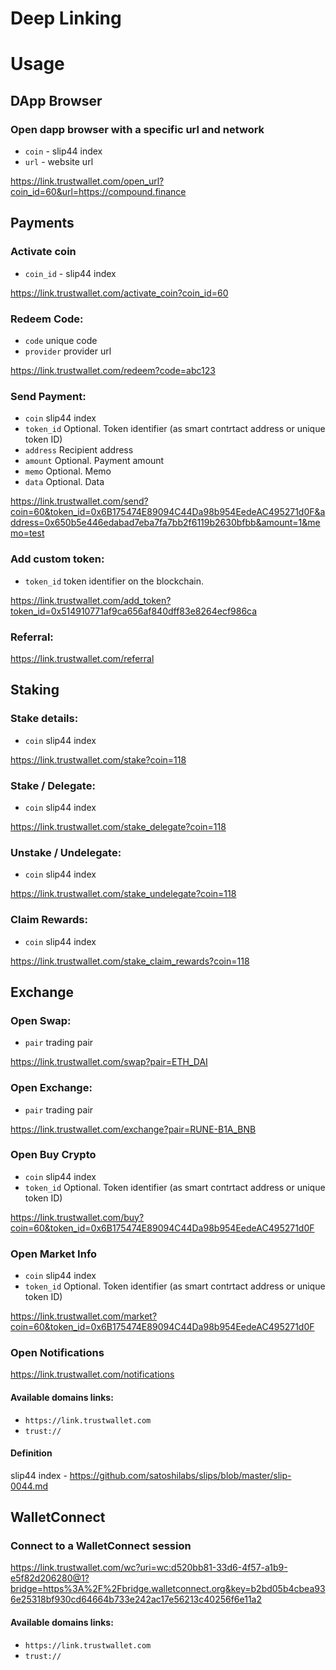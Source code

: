 # Deep Linking

# Usage 

## DApp Browser

### Open dapp browser with a specific url and network

- `coin` - slip44 index
- `url` - website url

https://link.trustwallet.com/open_url?coin_id=60&url=https://compound.finance

## Payments

### Activate coin

- `coin_id` - slip44 index

https://link.trustwallet.com/activate_coin?coin_id=60


### Redeem Code:

- `code` unique code
- `provider` provider url

https://link.trustwallet.com/redeem?code=abc123

### Send Payment:

- `coin` slip44 index
- `token_id` Optional. Token identifier (as smart contrtact address or unique token ID)
- `address` Recipient address
- `amount` Optional. Payment amount
- `memo` Optional. Memo
- `data` Optional. Data

https://link.trustwallet.com/send?coin=60&token_id=0x6B175474E89094C44Da98b954EedeAC495271d0F&address=0x650b5e446edabad7eba7fa7bb2f6119b2630bfbb&amount=1&memo=test

### Add custom token:

- `token_id` token identifier on the blockchain. 

https://link.trustwallet.com/add_token?token_id=0x514910771af9ca656af840dff83e8264ecf986ca

### Referral:

https://link.trustwallet.com/referral

## Staking

### Stake details:

- `coin` slip44 index

https://link.trustwallet.com/stake?coin=118

### Stake / Delegate:

- `coin` slip44 index

https://link.trustwallet.com/stake_delegate?coin=118

### Unstake / Undelegate:

- `coin` slip44 index

https://link.trustwallet.com/stake_undelegate?coin=118

### Claim Rewards:

- `coin` slip44 index

https://link.trustwallet.com/stake_claim_rewards?coin=118

## Exchange

### Open Swap:

- `pair` trading pair

https://link.trustwallet.com/swap?pair=ETH_DAI

### Open Exchange:

- `pair` trading pair

https://link.trustwallet.com/exchange?pair=RUNE-B1A_BNB

### Open Buy Crypto

- `coin` slip44 index
- `token_id` Optional. Token identifier (as smart contrtact address or unique token ID)

https://link.trustwallet.com/buy?coin=60&token_id=0x6B175474E89094C44Da98b954EedeAC495271d0F

### Open Market Info

- `coin` slip44 index
- `token_id` Optional. Token identifier (as smart contrtact address or unique token ID)

https://link.trustwallet.com/market?coin=60&token_id=0x6B175474E89094C44Da98b954EedeAC495271d0F

### Open Notifications

https://link.trustwallet.com/notifications

#### Available domains links:

- `https://link.trustwallet.com`
- `trust://`

#### Definition

slip44 index - https://github.com/satoshilabs/slips/blob/master/slip-0044.md


## WalletConnect

### Connect to a WalletConnect session

https://link.trustwallet.com/wc?uri=wc:d520bb81-33d6-4f57-a1b9-e5f82d206280@1?bridge=https%3A%2F%2Fbridge.walletconnect.org&key=b2bd05b4cbea936e25318bf930cd64664b733e242ac17e56213c40256f6e11a2

#### Available domains links:

- `https://link.trustwallet.com`
- `trust://`
